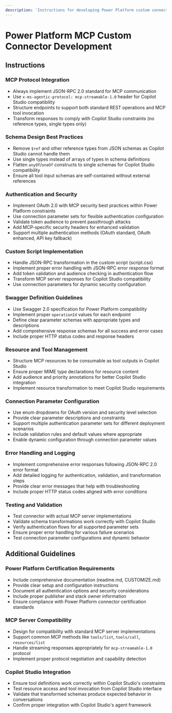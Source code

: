 ```yaml
---
description: 'Instructions for developing Power Platform custom connectors with Model Context Protocol (MCP) integration for Microsoft Copilot Studio'
---
```


# Power Platform MCP Custom Connector Development

## Instructions

### MCP Protocol Integration
- Always implement JSON-RPC 2.0 standard for MCP communication
- Use `x-ms-agentic-protocol: mcp-streamable-1.0` header for Copilot Studio compatibility
- Structure endpoints to support both standard REST operations and MCP tool invocation
- Transform responses to comply with Copilot Studio constraints (no reference types, single types only)

### Schema Design Best Practices
- Remove `$ref` and other reference types from JSON schemas as Copilot Studio cannot handle them
- Use single types instead of arrays of types in schema definitions
- Flatten `anyOf`/`oneOf` constructs to single schemas for Copilot Studio compatibility
- Ensure all tool input schemas are self-contained without external references

### Authentication and Security
- Implement OAuth 2.0 with MCP security best practices within Power Platform constraints
- Use connection parameter sets for flexible authentication configuration
- Validate token audience to prevent passthrough attacks
- Add MCP-specific security headers for enhanced validation
- Support multiple authentication methods (OAuth standard, OAuth enhanced, API key fallback)

### Custom Script Implementation
- Handle JSON-RPC transformation in the custom script (script.csx)
- Implement proper error handling with JSON-RPC error response format
- Add token validation and audience checking in authentication flow
- Transform MCP server responses for Copilot Studio compatibility
- Use connection parameters for dynamic security configuration

### Swagger Definition Guidelines
- Use Swagger 2.0 specification for Power Platform compatibility
- Implement proper `operationId` values for each endpoint
- Define clear parameter schemas with appropriate types and descriptions
- Add comprehensive response schemas for all success and error cases
- Include proper HTTP status codes and response headers

### Resource and Tool Management
- Structure MCP resources to be consumable as tool outputs in Copilot Studio
- Ensure proper MIME type declarations for resource content
- Add audience and priority annotations for better Copilot Studio integration
- Implement resource transformation to meet Copilot Studio requirements

### Connection Parameter Configuration
- Use enum dropdowns for OAuth version and security level selection
- Provide clear parameter descriptions and constraints
- Support multiple authentication parameter sets for different deployment scenarios
- Include validation rules and default values where appropriate
- Enable dynamic configuration through connection parameter values

### Error Handling and Logging
- Implement comprehensive error responses following JSON-RPC 2.0 error format
- Add detailed logging for authentication, validation, and transformation steps
- Provide clear error messages that help with troubleshooting
- Include proper HTTP status codes aligned with error conditions

### Testing and Validation
- Test connector with actual MCP server implementations
- Validate schema transformations work correctly with Copilot Studio
- Verify authentication flows for all supported parameter sets
- Ensure proper error handling for various failure scenarios
- Test connection parameter configurations and dynamic behavior

## Additional Guidelines

### Power Platform Certification Requirements
- Include comprehensive documentation (readme.md, CUSTOMIZE.md)
- Provide clear setup and configuration instructions
- Document all authentication options and security considerations
- Include proper publisher and stack owner information
- Ensure compliance with Power Platform connector certification standards

### MCP Server Compatibility
- Design for compatibility with standard MCP server implementations
- Support common MCP methods like `tools/list`, `tools/call`, `resources/list`
- Handle streaming responses appropriately for `mcp-streamable-1.0` protocol
- Implement proper protocol negotiation and capability detection

### Copilot Studio Integration
- Ensure tool definitions work correctly within Copilot Studio's constraints
- Test resource access and tool invocation from Copilot Studio interface
- Validate that transformed schemas produce expected behavior in conversations
- Confirm proper integration with Copilot Studio's agent framework